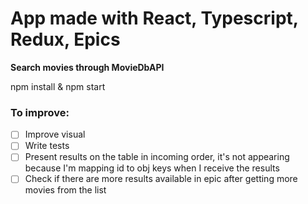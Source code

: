
# App made with React, Typescript, Redux, Epics

**Search movies through MovieDbAPI**

npm install & npm start

### To improve:
 - [ ] Improve visual 
 - [ ] Write tests
 - [ ] Present results on the table in incoming order, it's not appearing because I'm mapping id to obj keys when I receive the results
 - [ ] Check if there are more results available in epic after getting more movies from the list